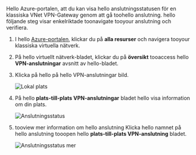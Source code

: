 Hello Azure-portalen, att du kan visa hello anslutningsstatusen för en klassiska VNet VPN-Gateway genom att gå toohello anslutning. hello följande steg visar enkelriktade toonavigate tooyour anslutning och verifiera.

1. I hello [Azure-portalen](http://portal.azure.com), klickar du på **alla resurser** och navigera tooyour klassiska virtuella nätverk.
2. På hello virtuellt nätverk-bladet, klickar du på **översikt** tooaccess hello **VPN-anslutningar** avsnitt av hello-bladet.
3. Klicka på hello på hello VPN-anslutningar bild.

    ![Lokal plats](./media/vpn-gateway-verify-connection-azureportal-classic/localsitename.png "lokal plats")
4. På hello **plats-till-plats VPN-anslutningar** bladet hello visa information om din plats.

    ![Anslutningsstatus](./media/vpn-gateway-verify-connection-azureportal-classic/siteconnectstatus.png "anslutningsstatus")
5. tooview mer information om hello anslutning Klicka hello namnet på hello anslutning tooopen hello **plats-till-plats VPN-anslutning** bladet.

    ![Anslutningsstatus mer](./media/vpn-gateway-verify-connection-azureportal-classic/connections4.png "Anslutningsstatus mer info")